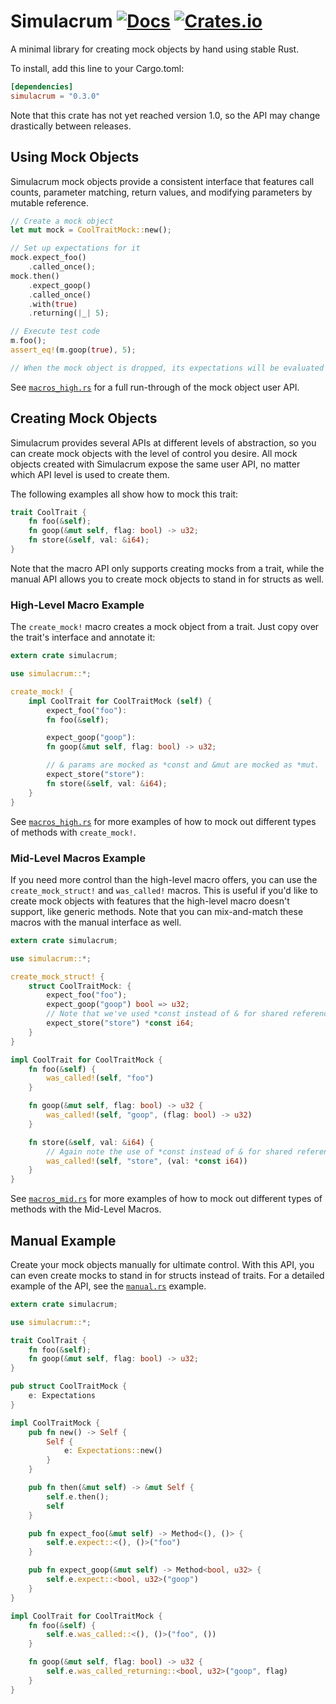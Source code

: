 Simulacrum [![Docs](https://docs.rs/simulacrum/badge.svg)](https://docs.rs/simulacrum) [![Crates.io](https://img.shields.io/crates/v/simulacrum.svg)](https://crates.io/crates/simulacrum)
==================================================================

A minimal library for creating mock objects by hand using stable Rust.

To install, add this line to your Cargo.toml:

```toml
[dependencies]
simulacrum = "0.3.0"
```

Note that this crate has not yet reached version 1.0, so the API may change drastically between releases.

## Using Mock Objects

Simulacrum mock objects provide a consistent interface that features call counts, parameter matching, return values, and modifying parameters by mutable reference.

```rust
// Create a mock object
let mut mock = CoolTraitMock::new();

// Set up expectations for it
mock.expect_foo()
    .called_once();
mock.then()
    .expect_goop()
    .called_once()
    .with(true)
    .returning(|_| 5);

// Execute test code
m.foo();
assert_eq!(m.goop(true), 5);

// When the mock object is dropped, its expectations will be evaluated
```

See [`macros_high.rs`](https://github.com/pcsm/simulacrum/blob/master/simulacrum/examples/macros_high.rs) for a full run-through of the mock object user API.

## Creating Mock Objects

Simulacrum provides several APIs at different levels of abstraction, so you can create mock objects with the level of control you desire. All mock objects created with Simulacrum expose the same user API, no matter which API level is used to create them.

The following examples all show how to mock this trait:

```rust
trait CoolTrait {
    fn foo(&self);
    fn goop(&mut self, flag: bool) -> u32;
    fn store(&self, val: &i64);
}
```

Note that the macro API only supports creating mocks from a trait, while the manual API allows you to create mock objects to stand in for structs as well.

### High-Level Macro Example

The `create_mock!` macro creates a mock object from a trait. Just copy over the trait's interface and annotate it:

```rust
extern crate simulacrum;

use simulacrum::*;

create_mock! {
    impl CoolTrait for CoolTraitMock (self) {
        expect_foo("foo"):
        fn foo(&self);

        expect_goop("goop"):
        fn goop(&mut self, flag: bool) -> u32;

        // & params are mocked as *const and &mut are mocked as *mut.
        expect_store("store"):
        fn store(&self, val: &i64);
    }
}
```

See [`macros_high.rs`](https://github.com/pcsm/simulacrum/blob/master/simulacrum/examples/macros_high.rs) for more examples of how to mock out different types of methods with `create_mock!`.

### Mid-Level Macros Example

If you need more control than the high-level macro offers, you can use the `create_mock_struct!` and `was_called!` macros. This is useful if you'd like to create mock objects with features that the high-level macro doesn't support, like generic methods. Note that you can mix-and-match these macros with the manual interface as well.

```rust
extern crate simulacrum;

use simulacrum::*;

create_mock_struct! {
    struct CoolTraitMock: {
        expect_foo("foo");
        expect_goop("goop") bool => u32;
        // Note that we've used *const instead of & for shared references.
        expect_store("store") *const i64;
    }
}

impl CoolTrait for CoolTraitMock {
    fn foo(&self) {
        was_called!(self, "foo")
    }

    fn goop(&mut self, flag: bool) -> u32 {
        was_called!(self, "goop", (flag: bool) -> u32)
    }

    fn store(&self, val: &i64) {
        // Again note the use of *const instead of & for shared references.
        was_called!(self, "store", (val: *const i64))
    }
}

```

See [`macros_mid.rs`](https://github.com/pcsm/simulacrum/blob/master/simulacrum/examples/macros_mid.rs) for more examples of how to mock out different types of methods with the Mid-Level Macros.

## Manual Example

Create your mock objects manually for ultimate control. With this API, you can even create mocks to stand in for structs instead of traits. For a detailed example of the API, see the [`manual.rs`](https://github.com/pcsm/simulacrum/blob/master/simulacrum/examples/manual.rs) example.

```rust
extern crate simulacrum;

use simulacrum::*;

trait CoolTrait {
    fn foo(&self);
    fn goop(&mut self, flag: bool) -> u32;
}

pub struct CoolTraitMock {
    e: Expectations
}

impl CoolTraitMock {
    pub fn new() -> Self {
        Self {
            e: Expectations::new()
        }
    }

    pub fn then(&mut self) -> &mut Self {
        self.e.then();
        self
    }

    pub fn expect_foo(&mut self) -> Method<(), ()> {
        self.e.expect::<(), ()>("foo")
    }

    pub fn expect_goop(&mut self) -> Method<bool, u32> {
        self.e.expect::<bool, u32>("goop")
    }
}

impl CoolTrait for CoolTraitMock {
    fn foo(&self) {
        self.e.was_called::<(), ()>("foo", ())
    }

    fn goop(&mut self, flag: bool) -> u32 {
        self.e.was_called_returning::<bool, u32>("goop", flag)
    }
}
```